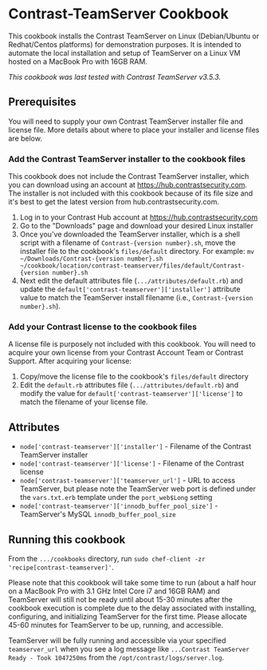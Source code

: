 # Contrast-TeamServer Cookbook
This cookbook installs the Contrast TeamServer on Linux (Debian/Ubuntu or Redhat/Centos platforms) for demonstration purposes.  It is intended to automate the local installation and setup of TeamServer on a Linux VM hosted on a MacBook Pro with 16GB RAM.

*This cookbook was last tested with Contrast TeamServer v3.5.3.*

## Prerequisites
You will need to supply your own Contrast TeamServer installer file and license file.  More details about where to place your installer and license files are below.

### Add the Contrast TeamServer installer to the cookbook files
This cookbook does not include the Contrast TeamServer installer, which you can download using an account at https://hub.contrastsecurity.com.  The installer is not included with this cookbook because of its file size and it's best to get the latest version from hub.contrastsecurity.com.

1. Log in to your Contrast Hub account at https://hub.contrastsecurity.com
2. Go to the "Downloads" page and download your desired Linux installer
3. Once you've downloaded the TeamServer installer, which is a shell script with a filename of `Contrast-{version number}.sh`, move the installer file to the cookbook's `files/default` directory.  For example:
`mv ~/Downloads/Contrast-{version number}.sh ~/cookbook/location/contrast-teamserver/files/default/Contrast-{version number}.sh`
4. Next edit the default attributes file (`.../attributes/default.rb`) and update the `default['contrast-teamserver']['installer']` attribute value to match the TeamServer install filename (i.e., `Contrast-{version number}.sh`).

### Add your Contrast license to the cookbook files
A license file is purposely not included with this cookbook.  You will need to acquire your own license from your Contrast Account Team or Contrast Support.  After acquiring your license:
1. Copy/move the license file to the cookbook's `files/default` directory
2. Edit the `default.rb` attributes file (`.../attributes/default.rb`) and modify the value for `default['contrast-teamserver']['license']` to match the filename of your license file.

## Attributes
- `node['contrast-teamserver']['installer']` - Filename of the Contrast TeamServer installer
- `node['contrast-teamserver']['license']` - Filename of the Contrast license
- `node['contrast-teamserver']['teamserver_url']` - URL to access TeamServer, but please note the TeamServer web port is defined under the `vars.txt.erb` template under the `port_web$Long` setting
- `node['contrast-teamserver']['innodb_buffer_pool_size']` - TeamServer's MySQL `innodb_buffer_pool_size`

## Running this cookbook
From the `.../cookbooks` directory, run `sudo chef-client -zr 'recipe[contrast-teamserver]'`.

Please note that this cookbook will take some time to run (about a half hour on a MacBook Pro with 3.1 GHz Intel Core i7 and 16GB RAM) and TeamServer will still not be ready until about 15-30 minutes after the cookbook execution is complete due to the delay associated with installing, configuring, and initializing TeamServer for the first time.  Please allocate 45-60 minutes for TeamServer to be up, running, and accessible.

TeamServer will be fully running and accessible via your specified `teamserver_url` when you see a log message like `...Contrast TeamServer Ready - Took 1047250ms` from the `/opt/contrast/logs/server.log`.
